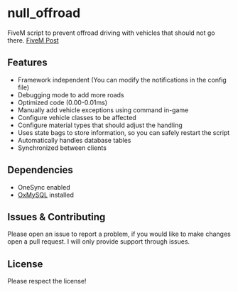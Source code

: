 # null_offroad

FiveM script to prevent offroad driving with vehicles that should not go there. [FiveM Post](https://forum.cfx.re/t/free-null-offroad-better-offroad-driving/4927518)

## Features

- Framework independent (You can modify the notifications in the config file)
- Debugging mode to add more roads
- Optimized code (0.00-0.01ms)
- Manually add vehicle exceptions using command in-game
- Configure vehicle classes to be affected
- Configure material types that should adjust the handling
- Uses state bags to store information, so you can safely restart the script
- Automatically handles database tables
- Synchronized between clients

## Dependencies

- OneSync enabled
- [OxMySQL](https://github.com/overextended/oxmysql) installed

## Issues & Contributing

Please open an issue to report a problem, if you would like to make changes open a pull request. I will only provide support through issues.

## License

Please respect the license!

